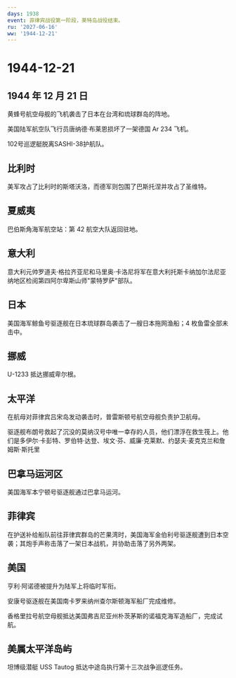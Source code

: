 ```yaml
---
days: 1938
event: 菲律宾战役第一阶段，莱特岛战役结束。
ru: '2027-06-16'
ww: '1944-12-21'
---
```


# 1944-12-21

## 1944 年 12 月 21 日

黄蜂号航空母舰的飞机袭击了日本在台湾和琉球群岛的阵地。

美国陆军航空队飞行员唐纳德·布莱恩损坏了一架德国 Ar 234 飞机。

102号巡逻艇脱离SASHI-38护航队。

## 比利时

美军攻占了比利时的斯塔沃洛，而德军则包围了巴斯托涅并攻占了圣维特。

## 夏威夷

巴伯斯角海军航空站：第 42 航空大队返回驻地。

## 意大利

意大利元帅罗道夫·格拉齐亚尼和马里奥·卡洛尼将军在意大利托斯卡纳加尔法尼亚纳地区检阅第四阿尔卑斯山师"蒙特罗萨"部队。

## 日本

美国海军鲸鱼号驱逐舰在日本琉球群岛袭击了一艘日本拖网渔船；4
枚鱼雷全部未击中。

## 挪威

U-1233 抵达挪威卑尔根。

## 太平洋

在航母对菲律宾吕宋岛发动袭击时，普雷斯顿号航空母舰负责护卫航母。

驱逐舰布朗号救起了沉没的莫纳汉号中唯一幸存的人员，他们漂浮在救生筏上。他们是多伊尔·卡彭特、罗伯特·达登、埃文·芬、威廉·克莱默、约瑟夫·麦克克兰和詹姆斯·斯托里

## 巴拿马运河区

美国海军本宁顿号驱逐舰通过巴拿马运河。

## 菲律宾

在护送补给船队前往菲律宾群岛的芒果湾时，美国海军金伯利号驱逐舰遭到日本空袭；其炮手声称击落了一架日本战机，并协助击落了另外两架。

## 美国

亨利·阿诺德被提升为陆军上将临时军衔。

安康号驱逐舰在美国南卡罗来纳州查尔斯顿海军船厂完成维修。

香格里拉号航空母舰抵达美国弗吉尼亚州朴茨茅斯的诺福克海军造船厂，完成试航。

## 美属太平洋岛屿

坦博级潜艇 USS Tautog 抵达中途岛执行第十三次战争巡逻任务。